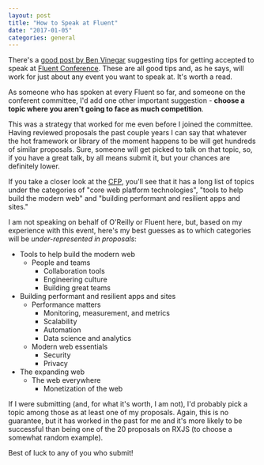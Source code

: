 ```yaml
---
layout: post
title: "How to Speak at Fluent"
date: "2017-01-05"
categories: general
---
```


There's a [good post by Ben Vinegar](https://medium.com/@bentlegen/three-tips-for-getting-a-talk-accepted-at-fluent-9eff841efc54#.hgqvl4jjd) suggesting tips for getting accepted to speak at [Fluent Conference](http://conferences.oreilly.com/fluent/fl-ca/public/cfp/522). These are all good tips and, as he says, will work for just about any event you want to speak at. It's worth a read.

As someone who has spoken at every Fluent so far, and someone on the conferent committee, I'd add one other important suggestion - **choose a topic where you aren't going to face as much competition**.<!--more-->

This was a strategy that worked for me even before I joined the committee. Having reviewed proposals the past couple years I can say that whatever the hot framework or library of the moment happens to be will get hundreds of similar proposals. Sure, someone will get picked to talk on that topic, so, if you have a great talk, by all means submit it, but your chances are definitely lower.

If you take a closer look at the [CFP](http://conferences.oreilly.com/fluent/fl-ca/public/cfp/522), you'll see that it has a long list of topics under the categories of "core web platform technologies", "tools to help build the modern web" and "building performant and resilient apps and sites."

I am not speaking on behalf of O'Reilly or Fluent here, but, based on my experience with this event, here's my best guesses as to which categories will be _under-represented in proposals_:

- Tools to help build the modern web
    - People and teams
        - Collaboration tools
        - Engineering culture
        - Building great teams
- Building performant and resilient apps and sites
    - Performance matters
        - Monitoring, measurement, and metrics
        - Scalability
        - Automation
        - Data science and analytics
    - Modern web essentials
        - Security
        - Privacy
- The expanding web
    - The web everywhere
        - Monetization of the web

If I were submitting (and, for what it's worth, I am not), I'd probably pick a topic among those as at least one of my proposals. Again, this is no guarantee, but it has worked in the past for me and it's more likely to be successful than being one of the 20 proposals on RXJS (to choose a somewhat random example).

Best of luck to any of you who submit!